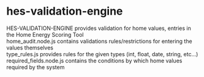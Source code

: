 # hes-validation-engine

  HES-VALIDATION-ENGINE provides validation for home values, entries in the Home Energy Scoring Tool  
     home_audit.node.js contains validations rules/restrictions for entering the values themselves  
          type_rules.js provides rules for the given types (int, float, date, string, etc...)  
required_fields.node.js contains the conditions by which home values required by the system  
